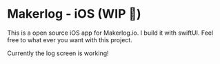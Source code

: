 # Makerlog - iOS (WIP 🚧)

This is a open source iOS app for Makerlog.io. I build it with swiftUI. 
Feel free to what ever you want with this project.

Currently the log screen is working!
